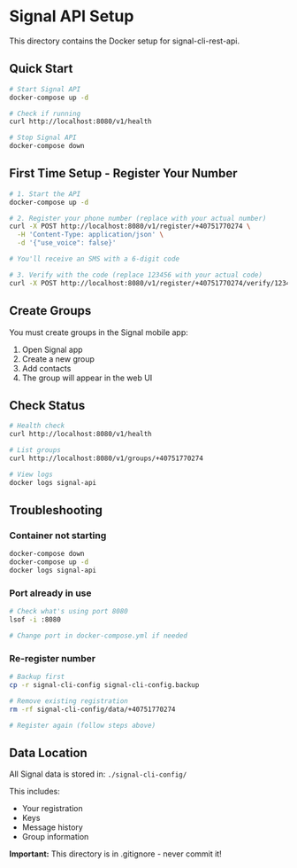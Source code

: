 # Signal API Setup

This directory contains the Docker setup for signal-cli-rest-api.

## Quick Start

```bash
# Start Signal API
docker-compose up -d

# Check if running
curl http://localhost:8080/v1/health

# Stop Signal API
docker-compose down
```

## First Time Setup - Register Your Number

```bash
# 1. Start the API
docker-compose up -d

# 2. Register your phone number (replace with your actual number)
curl -X POST http://localhost:8080/v1/register/+40751770274 \
  -H 'Content-Type: application/json' \
  -d '{"use_voice": false}'

# You'll receive an SMS with a 6-digit code

# 3. Verify with the code (replace 123456 with your actual code)
curl -X POST http://localhost:8080/v1/register/+40751770274/verify/123456
```

## Create Groups

You must create groups in the Signal mobile app:
1. Open Signal app
2. Create a new group
3. Add contacts
4. The group will appear in the web UI

## Check Status

```bash
# Health check
curl http://localhost:8080/v1/health

# List groups
curl http://localhost:8080/v1/groups/+40751770274

# View logs
docker logs signal-api
```

## Troubleshooting

### Container not starting
```bash
docker-compose down
docker-compose up -d
docker logs signal-api
```

### Port already in use
```bash
# Check what's using port 8080
lsof -i :8080

# Change port in docker-compose.yml if needed
```

### Re-register number
```bash
# Backup first
cp -r signal-cli-config signal-cli-config.backup

# Remove existing registration
rm -rf signal-cli-config/data/+40751770274

# Register again (follow steps above)
```

## Data Location

All Signal data is stored in: `./signal-cli-config/`

This includes:
- Your registration
- Keys
- Message history
- Group information

**Important:** This directory is in .gitignore - never commit it!

